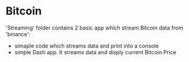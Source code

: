 # Bitcoin

'Streaming' folder contains 2 basic app which stream Bitcoin data from 'binance':
- simaple code which streams data and print into a console
- simple Dash app. It streams data and disply current Bitcoin Price 
